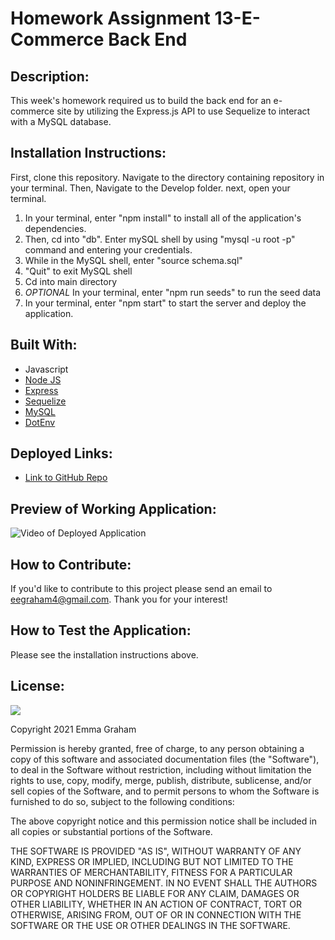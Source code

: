 # Homework Assignment 13-E-Commerce Back End

## Description:
This week's homework required us to build the back end for an e-commerce site by utilizing the Express.js API to use Sequelize to interact with a MySQL database. 

## Installation Instructions:
First, clone this repository. Navigate to the directory containing repository in your terminal. Then, Navigate to the Develop folder. next, open your terminal. 

1. In your terminal, enter "npm install" to install all of the application's dependencies. 
2. Then, cd into "db". Enter mySQL shell by using "mysql -u root -p" command and entering your credentials.
3. While in the MySQL shell, enter "source schema.sql"
4. "Quit" to exit MySQL shell
5. Cd into main directory
6. *OPTIONAL* In your terminal, enter "npm run seeds" to run the seed data 
7. In your terminal, enter "npm start" to start the server and deploy the application.


## Built With:
* Javascript
* [Node JS](https://nodejs.org/en/)
* [Express](https://www.npmjs.com/package/express)
* [Sequelize](https://www.npmjs.com/package/sequelize)
* [MySQL](https://www.npmjs.com/package/mysql)
* [DotEnv](https://www.npmjs.com/package/dotenv)



## Deployed Links:
* [Link to GitHub Repo](https://github.com/egraham96/E-Commerce-Back-End)

## Preview of Working Application:
![Video of Deployed Application](./Assets/ScreenshotofDeployedApplication.PNG)

## How to Contribute:
If you'd like to contribute to this project please send an email to eegraham4@gmail.com. Thank you for your interest!

## How to Test the Application:
Please see the installation instructions above. 

## License:

![](https://img.shields.io/badge/License:%20MIT-pink`)

Copyright 2021 Emma Graham

Permission is hereby granted, free of charge, to any person obtaining a copy of this software and associated documentation files (the "Software"), to deal in the Software without restriction, including without limitation the rights to use, copy, modify, merge, publish, distribute, sublicense, and/or sell copies of the Software, and to permit persons to whom the Software is furnished to do so, subject to the following conditions:

The above copyright notice and this permission notice shall be included in all copies or substantial portions of the Software.

THE SOFTWARE IS PROVIDED "AS IS", WITHOUT WARRANTY OF ANY KIND, EXPRESS OR IMPLIED, INCLUDING BUT NOT LIMITED TO THE WARRANTIES OF MERCHANTABILITY, FITNESS FOR A PARTICULAR PURPOSE AND NONINFRINGEMENT. IN NO EVENT SHALL THE AUTHORS OR COPYRIGHT HOLDERS BE LIABLE FOR ANY CLAIM, DAMAGES OR OTHER LIABILITY, WHETHER IN AN ACTION OF CONTRACT, TORT OR OTHERWISE, ARISING FROM, OUT OF OR IN CONNECTION WITH THE SOFTWARE OR THE USE OR OTHER DEALINGS IN THE SOFTWARE.

